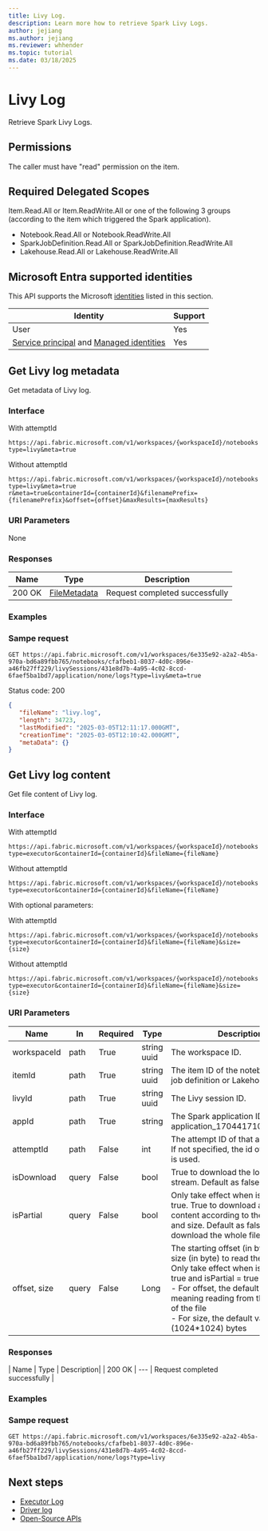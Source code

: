 ```yaml
---
title: Livy Log.
description: Learn more how to retrieve Spark Livy Logs.
author: jejiang
ms.author: jejiang
ms.reviewer: whhender
ms.topic: tutorial
ms.date: 03/18/2025
---
```


# Livy Log

Retrieve Spark Livy Logs.

## Permissions 

The caller must have "read" permission on the item.

## Required Delegated Scopes

Item.Read.All or Item.ReadWrite.All or one of the following 3 groups (according to the item which triggered the Spark application).

- Notebook.Read.All or Notebook.ReadWrite.All 
- SparkJobDefinition.Read.All or SparkJobDefinition.ReadWrite.All 
- Lakehouse.Read.All or Lakehouse.ReadWrite.All 

## Microsoft Entra supported identities

This API supports the Microsoft [identities](/rest/api/fabric/articles/identity-support) listed in this section.

| Identity | Support |
| --- | --- |
| User | Yes |
| [Service principal](/entra/identity-platform/app-objects-and-service-principals#service-principal-object) and [Managed identities](/entra/identity/managed-identities-azure-resources/overview) | Yes |

## Get Livy log metadata

Get metadata of Livy log.

### Interface

With attemptId
```HTTP
https://api.fabric.microsoft.com/v1/workspaces/{workspaceId}/notebooks|sparkJobDefinitions|lakehouses/{itemId}/livySessions/{livyId}/applications/none/{attemptId}/logs?type=livy&meta=true 
```

Without attemptId
```HTTP
https://api.fabric.microsoft.com/v1/workspaces/{workspaceId}/notebooks|sparkJobDefinitions|lakehouses/{itemId}/livySessions/{livyId}/applications/none/logs?type=livy&meta=true 
r&meta=true&containerId={containerId}&filenamePrefix={filenamePrefix}&offset={offset}&maxResults={maxResults}
```

### URI Parameters
None

### Responses

| Name | Type | Description |
| --- | --- | --- |
| 200 OK | [FileMetadata ](bookmark://_FileMetadata_1) | Request completed successfully |

### Examples

### Sampe request

```HTTP
GET https://api.fabric.microsoft.com/v1/workspaces/6e335e92-a2a2-4b5a-970a-bd6a89fbb765/notebooks/cfafbeb1-8037-4d0c-896e-a46fb27ff229/livySessions/431e8d7b-4a95-4c02-8ccd-6faef5ba1bd7/application/none/logs?type=livy&meta=true
```

Status code: 200 

```JSON
{ 
   "fileName": "livy.log",
   "length": 34723, 
   "lastModified": "2025-03-05T12:11:17.000GMT", 
   "creationTime": "2025-03-05T12:10:42.000GMT", 
   "metaData": {} 
} 
```

## Get Livy log content

Get file content of Livy log.

### Interface

With attemptId
```HTTP
https://api.fabric.microsoft.com/v1/workspaces/{workspaceId}/notebooks|sparkJobDefinitions|lakehouses/{itemId}/livySessions/{livyId}/applications/{appId}/{attemptId}/logs?type=executor&containerId={containerId}&fileName={fileName}
```

Without attemptId
```HTTP
https://api.fabric.microsoft.com/v1/workspaces/{workspaceId}/notebooks|sparkJobDefinitions|lakehouses/{itemId}/livySessions/{livyId}/applications/{appId}/logs?type=executor&containerId={containerId}&fileName={fileName}
```

With optional parameters:

With attemptId
```HTTP
https://api.fabric.microsoft.com/v1/workspaces/{workspaceId}/notebooks|sparkJobDefinitions|lakehouses/{itemId}/livySessions/{livyId}/applications/{appId}/{attemptId}/logs?type=executor&containerId={containerId}&fileName={fileName}&size={size} 
```
Without attemptId
```HTTP
https://api.fabric.microsoft.com/v1/workspaces/{workspaceId}/notebooks|sparkJobDefinitions|lakehouses/{itemId}/livySessions/{livyId}/applications/{appId}/logs?type=executor&containerId={containerId}&fileName={fileName}&size={size}
```

### URI Parameters

| Name | In | Required | Type | Description |
| --- | --- | --- | --- | --- |
| workspaceId | path | True | string uuid | The workspace ID. | 
| itemId | path | True | string uuid | The item ID of the notebook or Spark job definition or Lakehouse. | 
| livyId | path | True | string uuid | The Livy session ID. | 
| appId | path | True | string | The Spark application ID, like application_1704417105000_0001. | 
| attemptId | path | False | int | The attempt ID of that application ID. If not specified, the id of last attempt is used. | 
| isDownload | query | False | bool | True to download the log file as a stream. Default as false. |
| isPartial | query | False | bool | Only take effect when isDownload is true. True to download a part of file content according to the given offset and size. Default as false to download the whole file |
| offset, size | query | False | Long | The starting offset (in byte) and the size (in byte) to read the file content. Only take effect when isDownload = true and isPartial = true <br> - For offset, the default value is 0, meaning reading from the beginning of the file <br> - For size, the default value is 1M (1024*1024) bytes|

### Responses

| Name | Type | Description|
| 200 OK | --- | Request completed successfully |

### Examples

### Sampe request

``` HTTP
GET https://api.fabric.microsoft.com/v1/workspaces/6e335e92-a2a2-4b5a-970a-bd6a89fbb765/notebooks/cfafbeb1-8037-4d0c-896e-a46fb27ff229/livySessions/431e8d7b-4a95-4c02-8ccd-6faef5ba1bd7/application/none/logs?type=livy
```

## Next steps

- [Executor Log](../data-engineering/executor-log.md)
- [Driver log](../data-engineering/driver-log.md)
- [Open-Source APIs ](../data-engineering/open-source-apis.md)

